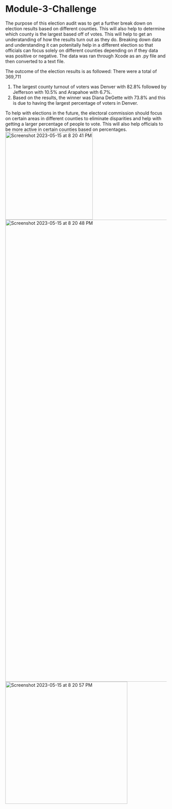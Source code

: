 # Module-3-Challenge
The purpose of this election audit was to get a further break down on election results based on different counties. This will also help to determine which county is the largest based off of votes. This will help to get an underatanding of how the results turn out as they do. Breaking down data and understanding it can potenitally help in a different election so that officials can focus solely on different counties depending on if they data was positive or negative. The data was ran through Xcode as an .py file and then converted to a text file. 

The outcome of the election results is as followed:
There were a total of 369,711 
1. The largest county turnout of voters was Denver with 82.8% followed by Jefferson with 10.5% and Arapahoe with 6.7%.   
2. Based on the results, the winner was Diana DeGette with 73.8% and this is due to having the largest percentage of voters in Denver.

To help with elections in the future, the electoral commission should focus on certain areas in different counties to eliminate disparities and help with getting a larger percentage of people to vote. This will also help officials to be more active in certain counties based on percentages. 
<img width="273" alt="Screenshot 2023-05-15 at 8 20 41 PM" src="https://github.com/NoelleWright/Module-3-Challenge/assets/118686588/2701d4f4-fd88-44ff-bb09-1bdc056654d0">
<img width="1440" alt="Screenshot 2023-05-15 at 8 20 48 PM" src="https://github.com/NoelleWright/Module-3-Challenge/assets/118686588/805c816d-c604-43ce-8696-fa7ac9f734d1">
<img width="381" alt="Screenshot 2023-05-15 at 8 20 57 PM" src="https://github.com/NoelleWright/Module-3-Challenge/assets/118686588/89b47007-3385-41f1-9ec5-9a6cba5990f6">
